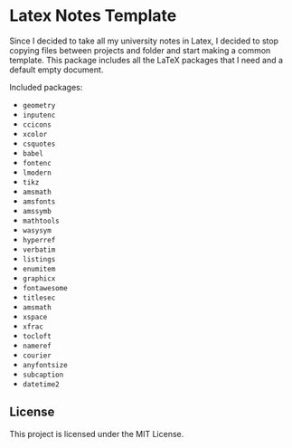 # Latex Notes Template

Since I decided to take all my university notes in Latex, I decided to stop copying files between projects and folder and start making a common template.
This package includes all the LaTeX packages that I need and a default empty document.

Included packages:

- `geometry`
- `inputenc`
- `ccicons`
- `xcolor`
- `csquotes`
- `babel`
- `fontenc`
- `lmodern`
- `tikz`
- `amsmath`
- `amsfonts`
- `amssymb`
- `mathtools`
- `wasysym`
- `hyperref`
- `verbatim`
- `listings`
- `enumitem`
- `graphicx`
- `fontawesome`
- `titlesec`
- `amsmath`
- `xspace`
- `xfrac`
- `tocloft`
- `nameref`
- `courier`
- `anyfontsize`
- `subcaption`
- `datetime2`

## License

This project is licensed under the MIT License.
